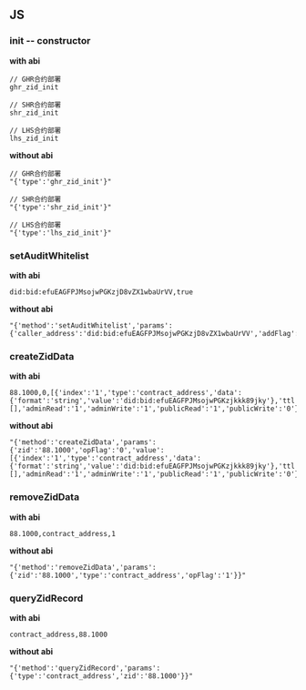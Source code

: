 ## JS
### init -- constructor
**with abi**
```
// GHR合约部署
ghr_zid_init

// SHR合约部署
shr_zid_init

// LHS合约部署
lhs_zid_init
```

**without abi**
```
// GHR合约部署
"{'type':'ghr_zid_init'}"

// SHR合约部署
"{'type':'shr_zid_init'}"

// LHS合约部署
"{'type':'lhs_zid_init'}"
```

### setAuditWhitelist
**with abi**
```
did:bid:efuEAGFPJMsojwPGKzjD8vZX1wbaUrVV,true
```

**without abi**
```
"{'method':'setAuditWhitelist','params':{'caller_address':'did:bid:efuEAGFPJMsojwPGKzjD8vZX1wbaUrVV','addFlag':true}}"
```

### createZidData
**with abi**
```
88.1000,0,[{'index':'1','type':'contract_address','data':{'format':'string','value':'did:bid:efuEAGFPJMsojwPGKzjkkk89jky'},'ttl':'86400','ttlType':'0','timestamp':'0','references':[],'adminRead':'1','adminWrite':'1','publicRead':'1','publicWrite':'0'}]
```

**without abi**
```
"{'method':'createZidData','params':{'zid':'88.1000','opFlag':'0','value':[{'index':'1','type':'contract_address','data':{'format':'string','value':'did:bid:efuEAGFPJMsojwPGKzjkkk89jky'},'ttl':'86400','ttlType':'0','timestamp':'0','references':[],'adminRead':'1','adminWrite':'1','publicRead':'1','publicWrite':'0'}]}}"
```

### removeZidData
**with abi**
```
88.1000,contract_address,1
```

**without abi**
```
"{'method':'removeZidData','params':{'zid':'88.1000','type':'contract_address','opFlag':'1'}}"
```

### queryZidRecord
**with abi**
```
contract_address,88.1000
```

**without abi**
```
"{'method':'queryZidRecord','params':{'type':'contract_address','zid':'88.1000'}}"
```
